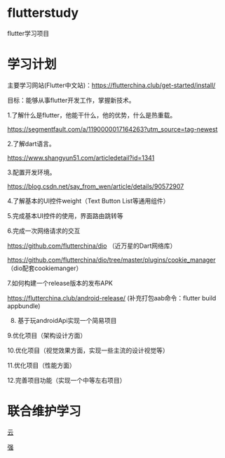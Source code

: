# flutterstudy
flutter学习项目

# 学习计划

主要学习网站(Flutter中文站)：https://flutterchina.club/get-started/install/

目标：能够从事flutter开发工作，掌握新技术。

 
1.了解什么是flutter，他能干什么，他的优势，什么是热重载。

https://segmentfault.com/a/1190000017164263?utm_source=tag-newest

2.了解dart语言。

https://www.shangyun51.com/articledetail?id=1341

3.配置开发环境。

https://blog.csdn.net/say_from_wen/article/details/90572907

4.了解基本的UI控件weight（Text Button List等通用组件）

5.完成基本UI控件的使用，界面路由跳转等

6.完成一次网络请求的交互

https://github.com/flutterchina/dio   （近万星的Dart网络库）

https://github.com/flutterchina/dio/tree/master/plugins/cookie_manager  （dio配套cookiemanger）

7.如何构建一个release版本的发布APK

https://flutterchina.club/android-release/   (补充打包aab命令：flutter build appbundle)

8. 基于玩androidApi实现一个简易项目

9.优化项目（架构设计方面）

10.优化项目（视觉效果方面，实现一些主流的设计视觉等）

11.优化项目（性能方面）

12.完善项目功能（实现一个中等左右项目）

# 联合维护学习
<a href="https://github.com/lingyun14">云</a>

<a href="https://github.com/lzq879069670">强</a>
